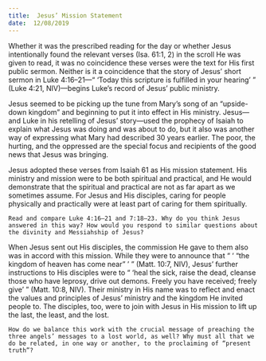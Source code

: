 ```yaml
---
title:  Jesus’ Mission Statement
date:  12/08/2019
---
```


Whether it was the prescribed reading for the day or whether Jesus intentionally found the relevant verses (Isa. 61:1, 2) in the scroll He was given to read, it was no coincidence these verses were the text for His first public sermon. Neither is it a coincidence that the story of Jesus’ short sermon in Luke 4:16–21—“ ‘Today this scripture is fulfilled in your hearing’ ” (Luke 4:21, NIV)—begins Luke’s record of Jesus’ public ministry.

Jesus seemed to be picking up the tune from Mary’s song of an “upside-down kingdom” and beginning to put it into effect in His ministry. Jesus—and Luke in his retelling of Jesus’ story—used the prophecy of Isaiah to explain what Jesus was doing and was about to do, but it also was another way of expressing what Mary had described 30 years earlier. The poor, the hurting, and the oppressed are the special focus and recipients of the good news that Jesus was bringing.

Jesus adopted these verses from Isaiah 61 as His mission statement. His ministry and mission were to be both spiritual and practical, and He would demonstrate that the spiritual and practical are not as far apart as we sometimes assume. For Jesus and His disciples, caring for people physically and practically were at least part of caring for them spiritually.

`Read and compare Luke 4:16–21 and 7:18–23. Why do you think Jesus answered in this way? How would you respond to similar questions about the divinity and Messiahship of Jesus?`

When Jesus sent out His disciples, the commission He gave to them also was in accord with this mission. While they were to announce that “ ‘ “the kingdom of heaven has come near” ’ ” (Matt. 10:7, NIV), Jesus’ further instructions to His disciples were to “ ‘heal the sick, raise the dead, cleanse those who have leprosy, drive out demons. Freely you have received; freely give’ ” (Matt. 10:8, NIV). Their ministry in His name was to reflect and enact the values and principles of Jesus’ ministry and the kingdom He invited people to. The disciples, too, were to join with Jesus in His mission to lift up the last, the least, and the lost.

`How do we balance this work with the crucial message of preaching the three angels’ messages to a lost world, as well? Why must all that we do be related, in one way or another, to the proclaiming of “present truth”?`